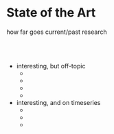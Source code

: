 # State of the Art
how far goes current/past research

<br>
<br>

- interesting, but off-topic
  - <MyModal titleModalHook="hyperparameter optimization with reinforcement learning" imageUri="./sota1.png"></MyModal>
  - <MyModal titleModalHook="network intrusion detection based on MDPs" imageUri="./sota2.png"></MyModal>
  - <MyModal titleModalHook="hypothetical anomaly detection framework for sensor networks" imageUri="./sota3.png"></MyModal>
  - <MyModal titleModalHook="expert support system for optimal database queries" imageUri="./sota4.png"></MyModal>
- interesting, and on timeseries
  - <MyModal titleModalHook="inverse reinforcement learning on trajectory data" imageUri="./sota5.png"></MyModal>
  - <MyModal titleModalHook="deep q-learning anomaly detection framework" imageUri="./sota6.png"></MyModal>
  - <MyModal titleModalHook="asynchronous actor critic anomaly detection" imageUri="./sota7.png"></MyModal>
  

<Bar title="Machine Learning for Safer Smart Environments"/>